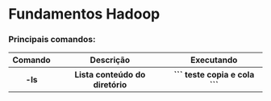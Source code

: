 <h1>Fundamentos Hadoop</h1>
</p>
<h3>Principais comandos:</h3>

<div align="center">
<table>
  <tr>
  <th>Comando</th>
  <th>Descrição</th>
  <th>Executando</th>
  </tr>
  <tr>
  <th>-ls</th>
  <th>Lista conteúdo do diretório</th>
  <th>
```
teste copia e cola
```
  </th>
  </tr>
</table>
</div> 